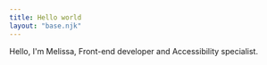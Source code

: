 ```yaml
---
title: Hello world
layout: "base.njk"
---
```


Hello, I'm Melissa, Front-end developer and Accessibility specialist.